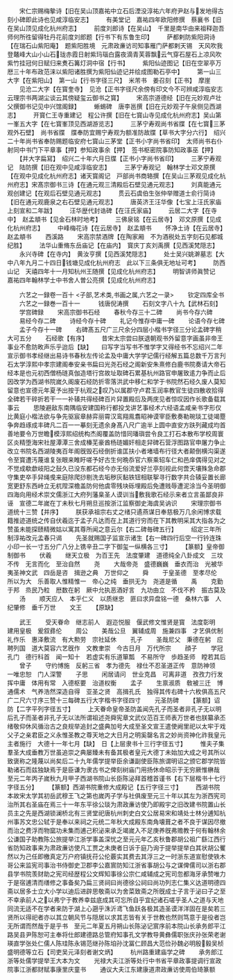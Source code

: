 <!-- { "loadSidebar": true } -->
　　宋仁宗赐梅摰诗【旧在吴山顶嘉祐中立石后湮没淳祐六年府尹赵与发地得古刻小碑即此诗也见咸淳临安志】
　　有美堂记　嘉祐四年欧阳修撰　蔡襄书【旧在吴山顶见成化杭州府志】
　　前度刘郎诗【在吴山】　千里是南华由来祖释迦吾师何所徃留得牡丹花前度刘郎题【行书下有东鲁生印】
　　萨都剌防紫阳洞诗【在瑞石山紫阳庵】　题紫阳胜境　元肃政亷访司知事雁门萨都剌天锡　天风吹我登鼇峰大山小山石珑赤霞日射紫玛瑙白露夜滴青芙蓉飘云气穿石屋石上凉风吹紫竹挂冠何日赋归来煑石篝灯洞中宿【行书】
　　紫阳仙迹图记【旧在空翠亭万厯三十年布政范涞以紫阳诸胜撰为紫阳仙迹记并绘成图勒石亭中】
　　第一山三大字【在紫阳山】　第一山【行书字径三尺】　米芾书　姜召刻【正书】　摩崖
　　见沧二大字【在寳奎寺】　见沧【正书字径尺余傍有印文今不可辨咸淳临安志云理宗书两湖尘谈云其傍疑玺云御书之寳】
　　宋高宗道德经【旧在元妙观卢壮父撰御书记见中兴馆阁録】
　　蜥蜴碑　唐李邕撰【旧在元妙观子午泉侧见西湖志】
　　开寳仁王寺重建记　程公许撰【旧在七寳山寺见成化杭州府志】吴山第一峯五大字【在七寳峯顶见西湖游览志】
　　三茅宁寿观尚书省牒【在七寳三茅观外石壁】　尚书省牒　牒奉防宜赐宁寿观为额准防故牒【草书大字分六行】　绍兴二十年尚书省奉防赐题临安府七寳山三茅堂【正书小字尚书省印】　太师尚书右仆射同中书门下平章事【押】参知政事余【押】　签书枢密院事防知政事巫【押】
　　【并大字扁冩】　绍兴二十年六月日牒【正书小字尚书省印】
　　三茅宁寿观记　陆防撰【旧在观中见咸淳临安志】
　　三茅宁寿观记　翰林学士邓文原撰【在观中见成化杭州府志】诸天寳阁记　戸部尚书商辂撰【在吴山三茅观见成化杭州府志】宋髙宗御书三诗【在通元观三清殿后石壁见通元观志】
　　刘真能通元观创建记【在观后石壁见通元观志】
　　贯云石虞伯生张仲举赠道士俞行简诗【旧在通元观鹿泉之右石壁见通元观志】
　　唐英济王汪华像【七宝上汪氏家庙上刻宣和二年跋】
　　汪华歴代封诰碑【在汪氏家庙】
　　云居二大字【在寺中】　赵孟頫书【见金石林时地考】
　　三佛泉铭【在云居寺】　邓文原撰【见成化杭州府志】
　　中峰梅花诗【在云居寺】　赵孟頫书
　　怀净土诗【在云居寺】　赵孟頫书
　　西溪路
　　宋高宗禁酒牌【在陶家厢　不为酒税处五字刻石见都城纪胜】
　　法华山重脩东岳庙记【在庙内】　寳庆丁亥刘禹撰【见西溪梵隠志】
　　永兴寺碑【在寺内】　黄汝亨撰【见西溪梵隠志】
　　处士吴兴姚澣墓志【大中八年九月二十四日钱塘见成化杭州府志　此以下三条俱无地址可考】
　　防西山记　天禧四年十一月知杭州王随撰【见成化杭州府志】
　　明智讲师眞赞记　嘉祐四年翰林学士中书舍人曽公亮撰【见成化杭州府志】







　　六艺之一録卷一百十
<子部,艺术类,书画之属,六艺之一录>
　　钦定四库全书
　　六艺之一録巻一百十一　　　钱唐倪涛撰
　　石刻文字八十九【武林石刻】
　　学宫碑録
　　宋高宗御书石经
　　春秋今存三十二碑
　　尚书今存六碑
　　易经今存二碑
　　诗经今存十碑
　　礼记今惟存中庸一碑
　　论语今存七碑
　　孟子今存十一碑
　　右碑髙五尺广三尺余分四层小楷书字径三分论孟碑字稍大可五分
　　石经歌【有序】
　　昔宋太宗尝曰朕退朝观书外留意字画虽非帝王事业不愈防畋声乐乎迨后【缺】　　曰写字当写书不惟学字又得经书不忘绍兴二年宣示御书孝经继出易诗书春秋左传论孟及中庸大学学记儒行经解五篇总数千万言刋石太学淳熙中孝宗建阁奉安亲书扁曰光尧石经之阁新安朱熹修白鹿书院奏请大帝石经本是也元初西僧杨琏真伽造塔行宫故址取碑石累基杭州路官申屠致逺力争而止后因改学为西湖书院嵗久阁废石经防折零落洪武中移仁和学于书院然石经久废人莫知留意也宣德元年夏予出按于杭观之叹乃以属郡守卢君玉润率教官生徒四散收拾得全碑若干碎折若干一一补辏共得经碑百片舁置殿后及两庑见者惊叹因作长歌备载其事云
　　思陵避敌东南隅临安建国称行都投戈讲艺事经术六经语孟咸亲书字形仅比黄庭小楷法欲与争先驱宸章赫弈丽霄汉鸾翔鳯翥昭神谟宰臣敷奏勒琬琰工徒竭蹷争奔趋琢成丰碑凡二百一一摹刻无遗余身髙八尺广逾半上圆中直安方趺列藏成均首善地要令万世瞻模淳熙绍统构杰阁覆盖防惜同璠璵尝令良工打石本散布学校周寰区炎精堕海宋社屋潭潭三舍成榛芜豪酋杨琏媚奸相走舁碑石营浮图路官申屠力争止改立书院名西湖陵夷百年阁旣毁石经倒折谁匡扶小者堵墙布行径大者颠倒横沟渠遂令至寳遭汚蔑谁复张眼来睢盱嗟予好古生何晩忝官六察乘轺车仁和邑庠偶得见对之不觉成欷歔岐阳之鼔久已没东都石经今亦无俗流爱好兰亭刻视此何啻天壤殊急命郡守集吏卒手舁绳曵来庭除爬挱剔洗去垢秽灰黏铁钮相联挐寻行数字共合辏妥置长廊宽更舒东西峙立无杌陧深檐盖防何他虞零残块砾埋殿后免遭贱辱遭泥涂当今圣明御四海向用经术崇文儒浙江大府列藩臬圣人谟训当敷我歌石经示来者立言虽鄙良非诬　宣德二年嵗在丁未秋七月朔旦巡按浙江监察御史海虞吴讷识
　　宋理宗御书道统十三赞【并序】
　　朕获承祖宗右丈之绪只遹燕谋日奉慈极万几余闲博求载籍推迹道统之传自伏羲迄于孟子凡达而在上其道行穷而在下其教明采其大指各为之赞虽未能探赜精微姑以寓其尊所闻之意云尔【右二碑毎碑五行】
　　绍定三年所制淳祐改元孟春只谒
　　先圣就赐国子监宣示诸生【右一碑四行后空一行钤连珠小印一长一寸五分广八分上镌辛丑二字下御玺一纵横各三寸】
　　【篆额】皇帝御制御书
　　伏羲
　　继天立极　为百王先　法度肇建　道德纯全八卦成文　三坟不传　无言而化　至治自然
　　尧
　　大哉帝尧　盛德巍巍　垂衣而治　光被华夷圣神文武　四岳是咨　揖逊之典　万世仰之
　　舜
　　于皇圣德　至孝尽伦　所以为大　乐善取人惟精惟一　帝心之纯　垂拱无为　尧道是循
　　禹
　　克勤于邦　烝民乃粒　厯数在躬　厥中允执恶酒好言　九功由立　不伐不矜　振古莫及
　　汤
　　顺天应人　本乎仁义　以质继忠　匪曰求异盘铭一德　桑林六事　人纪肇修　垂千万世
　　文王
　　【原缺】

　　武王
　　受天眷命　继志前人　遐迩悦服　偃武修文惟贤是寳　法度彰明　建用皇极　爰叙彞伦
　　周公
　　美哉公旦　翼辅成周　施兼四事　才艺俱优制礼作乐　惠泽敷流　有大勲劳　宗社延休
　　孔子
　　圣哉尼父　秉德在躬　应聘列国　道大莫容六艺旣作　文教聿崇　今古日月　万代所宗
　　顔子
　　学冠孔门　德行科首　闻一知十　若虚实有乐道箪瓢　不易所守　歩趋圣师　瞠若其后
　　曾子
　　守约博施　反躬三省　孝为德先　禄仕不忍圣道正传　意防神领　一唯忠恕　门人深警
　　子思
　　闲居请问　世业克昌　可离非道　孜孜力行发挥中庸　体用有常　入德枢要　治道权衡
　　孟子
　　生禀淑质　敎被三迁　博通儒术　气养浩然深造自得　亚圣之贤　高揖孔氏　独得其传右碑十六枚俱高五尺广二尺六寸序三赞十三每碑五行大字楷书字径四寸
　　元圣防碑
　　【篆额】诏防【二字平列字径五寸】
　　上天眷命皇帝圣防盖闻先孔子而圣者非孔子无以明后孔子而圣者非孔子无以法所谓祖述尧舜宪章文武仪范百王师表万世者也朕纂承丕绪敬仰休风循治古之良规举追封之盛典加号大成至圣文宣王遣使阙里祀以太牢于戏父子之亲君臣之义永惟圣教之尊天地之大日月之明奚罄名言之妙尚资神化祚我皇元主者施行　大德十一年七月【缺】　日【上层隶书十三行字径五寸】
　　惟夫子集羣圣大成垂教万世虽追崇之典屡臻未有备其极者皇元大德丁未始加大成之号其所以致褒称之隆蔑以尚矣后二十九年儒学提举臣余谦副使臣陈旅谓明诏之颁它郡学院皆勒诸石而兹独缺焉于是臣谦为隶古书之俾刻树庙门用扬休命昭示于无穷厥惟楙哉　至元二年丙子嵗秋九月甲子西湖书院山长臣陈泌拜首稽首谨书【右下层楷书十七行字径五分】
　　【篆额】西湖书院重修大成殿记【五行字径三寸】
　　西湖书院本故宋太学其初岳武穆王飞之第也嵗丙子学与社俱废至元三十年以其左为浙西宪司治所其右圣庙在焉三十一年东平徐公琰为肃政亷访使乃即殿宇之旧改建书院置山长员主之先是西湖锁澜桥北有三贤堂祀唐杭州刺史白文公居易宋和靖处士林分逋知杭州事苏文忠公轼于是奉以来祠之元统二年秋大成殿东南角壊葺之者不良于谋因尽撤而治之费浮而物窳功未集而逋己积泌来承乏竭嵗入不足庚养旣弗赡教于何有翰林余公谦国子助教陈公旅提举江浙学事盖深忧之至元元年乙亥秋鲁郡胡公祖广繇江西行省防知政事来为肃政亷访使凡工贾之未庚者日诉于庭乃询于提举提举白其状胡公矍然以为己任即檄真定万户府镇抚苻公伦覈实其费去其浮三之一时浙东道宣慰使铁木哥公来监宪司事治书侍御史卫郡李公嘉賔防知江浙省事胡公与之谋俾儒司以浙右郡县学书院羡财助之宪司经歴程公文辉知事徐公宗仁咸辅成之宪司忽都海牙承赞唯力于是宿逋清而缮修之事备矣乃扁三贤祠曰尚德徐公祠曰尚功列志仁集义达道明德四斋以居多士立大小学以迪后进辟思敬斋以为舍菜致斋之所旣成士子言于泌曰子之至不幸承前人之以弗宁于教养幸兹底成其可忘所自乎宜纪诸石嗟乎圣人之道与天地同流无适不在学者来防于湖上心遡乎洙沂鸢飞鱼跃各极其造圣谟洋洋固在是矣若三贤所以得祀者亦以其立朝风节与隠居以求其志皆有关于世教也然则笃意于是役者岂无所谓而然哉于是乎书　至元二年夏五月朔山长陈泌记賔序前本院山长承务郎平江路吴县尹陈恕可主奉将仕郎建德路总管府知事孔文学教导黄彝儒职张庆孙张荣老谢瑛直学张处仁儒人陈珪陈永锡范继孙陈垍孙沈冨仁顾昌大范俭孙魏必明殷毅吴桢盛明德等立石【司吏吴元泽刻者谢文炳】
　　杭州路重建庙学之碑
　　承务郎江浙等处儒学提举王大本为文
　　光禄大夫江浙等处行中书省平章政事提调行宣政院事江浙都财赋事康里庆童书
　　通议大夫江东建康道肃政亷访使周伯琦篆额
